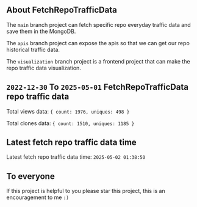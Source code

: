 ## About FetchRepoTrafficData

The `main` branch project can fetch specific repo everyday traffic data and save them in the MongoDB.

The `apis` branch project can expose the apis so that we can get our repo historical traffic data.

The `visualization` branch project is a frontend project that can make the repo traffic data visualization.

## `2022-12-30` To `2025-05-01` FetchRepoTrafficData repo traffic data

Total views data: `{ count: 1976, uniques: 498 }`

Total clones data: `{ count: 1510, uniques: 1185 }`

## Latest fetch repo traffic data time

Latest fetch repo traffic data time: `2025-05-02 01:38:50`

## To everyone

If this project is helpful to you please star this project, this is an encouragement to me `:)`



